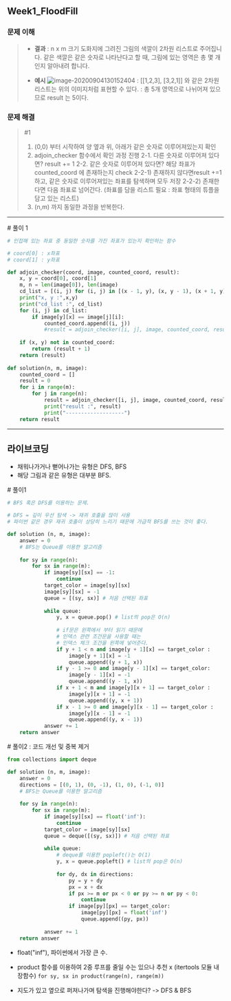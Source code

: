 ## Week1_FloodFill



### 문제 이해

> - **결과**
> : n x m 크기 도화지에 그려진 그림의 색깔이 2차원 리스트로 주어집니다. 같은 색깔은 같은 숫자로 나타난다고 할 때, 그림에 있는 영역은 총 몇 개인지 알아내려 합니다.
>
> - **예시**
>   ![image-20200904130152404](C:\Users\143011\AppData\Roaming\Typora\typora-user-images\image-20200904130152404.png)
>   : [[1,2,3], [3,2,1]] 와 같은 2차원 리스트는 위의 이미지처럼 표현할 수 있다.
>   : 총 5개 영역으로 나뉘어져 있으므로 result 는 5이다.
>



### 문제 해결

> #1 
>
> 1. (0,0) 부터 시작하여 양 옆과 위, 아래가 같은 숫자로 이루어져있는지 확인
> 2. adjoin_checker 함수에서 확인 과정 진행
>    2-1. 다른 숫자로 이루어져 있다면? result += 1
>    2-2. 같은 숫자로 이루어져 있다면? 해당 좌표가 counted_coord 에 존재하는지 check
>      2-2-1) 존재하지 않다면result +=1 하고, 같은 숫자로 이루어져있는 좌표를 탐색하며 모두 저장
>      2-2-2) 존재한다면 다음 좌표로 넘어간다.
>    (좌표를 담을 리스트 필요 : 좌표 형태의 튜플을 담고 있는 리스트)
> 3. (n,m) 까지 동일한 과정을 반복한다.

---

\# 풀이 1

```python
# 인접해 있는 좌표 중 동일한 숫자를 가진 좌표가 있는지 확인하는 함수

# coord[0] : x좌표
# coord[1] : y좌표

def adjoin_checker(coord, image, counted_coord, result):
    x, y = coord[0], coord[1]
    m, n = len(image[0]), len(image)
    cd_list = [(i, j) for (i, j) in [(x - 1, y), (x, y - 1), (x + 1, y), (x, y + 1)] if (0 <= i < m) & (0 <= j < n)]
    print("x, y :",x,y)
    print("cd_list :", cd_list)
    for (i, j) in cd_list:
        if image[y][x] == image[j][i]:
            counted_coord.append((i, j))
            #result = adjoin_checker([i, j], image, counted_coord, result)
    
    if (x, y) not in counted_coord:
        return (result + 1)
    return (result)
    
def solution(n, m, image):
    counted_coord = []
    result = 0
    for i in range(m):
        for j in range(n):
            result = adjoin_checker([i, j], image, counted_coord, result)
            print("result :", result)
            print("-------------------")
    return result
```



---

## 라이브코딩

- 채워나가거나 뻗어나가는 유형은 DFS, BFS
- 해당 그림과 같은 유형은 대부분 BFS.

\# 풀이1

```python
# BFS 혹은 DFS를 이용하는 문제.

# DFS = 깊이 우선 탐색 -> 재귀 호출을 많이 사용 
# 파이썬 같은 경우 재귀 호출이 상당히 느리기 때문에 가급적 BFS를 쓰는 것이 좋다.

def solution (n, m, image):
    answer = 0
    # BFS는 Queue를 이용한 알고리즘
    
    for sy in range(n):
        for sx in range(m):
            if image[sy][sx] == -1:
                continue
            target_color = image[sy][sx]
            image[sy][sx] = -1
            queue = [(sy, sx)] # 처음 선택된 좌표
            
            while queue:
                y, x = queue.pop() # list의 pop은 O(n)
                
                # if문은 왼쪽에서 부터 읽기 때문에
                # 인덱스 관련 조건문을 사용할 때는
                # 인덱스 체크 조건을 왼쪽에 넣어준다.
                if y + 1 < n and image[y + 1][x] == target_color :
                    image[y + 1][x] = -1
                    queue.append((y + 1, x))
                if y - 1 >= 0 and image[y - 1][x] == target_color:
                    image[y - 1][x] = -1
                    queue.append((y - 1, x))          
                if x + 1 < m and image[y][x + 1] == target_color :
                    image[y][x + 1] = -1
                    queue.append((y, x + 1))
                if x - 1 >= 0 and image[y][x - 1] == target_color :
                    image[y][x - 1] = -1
                    queue.append((y, x - 1))
            answer += 1
	return answer
```

\# 풀이2 : 코드 개선 및 중복 제거

```python
from collections import deque

def solution (n, m, image):
    answer = 0
    directions = [(0, 1), (0, -1), (1, 0), (-1, 0)]
    # BFS는 Queue를 이용한 알고리즘
    
    for sy in range(n):
        for sx in range(m):
            if image[sy][sx] == float('inf'):
                continue
            target_color = image[sy][sx]
            queue = deque([(sy, sx)]) # 처음 선택된 좌표
            
            while queue:
                # deque를 이용한 popleft()는 O(1)
                y, x = queue.popleft() # list의 pop은 O(n)
                
                for dy, dx in directions:
                    py = y + dy
                    px = x + dx
                    if px >= m or px < 0 or py >= n or py < 0:
                        continue
                    if image[py][px] == target_color:
                        image[py][px] = float('inf')
                        queue.append((py, px))
                        
            answer += 1
	return answer
```

- float("inf"), 파이썬에서 가장 큰 수.

- product 함수를 이용하여 2중 루프를 줄일 수는 있으나 추천 x (itertools 모듈 내장함수)
  `for sy, sx in product(range(n), range(m))`

- 지도가 있고 옆으로 퍼져나가며 탐색을 진행해야한다? -> DFS & BFS